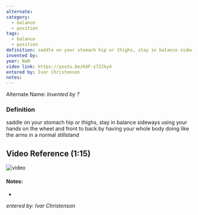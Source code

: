 ```yaml
---
alternate: 
category:
  - balance
  - position
tags:
  - balance
  - position
definition: saddle on your stomach hip or thighs, stay in balance sideways using your hands on the wheel and front to back by having your whole body doing like the arms in a normal stillstand
invented by: 
year: NaN
video link: https://youtu.be/K4F-z7ZJky4
entered by: Ivar Christenson
notes: 
---
```

Alternate Name: 
*Invented by ?*

### Definition
saddle on your stomach hip or thighs, stay in balance sideways using your hands on the wheel and front to back by having your whole body doing like the arms in a normal stillstand

## Video Reference (1:15)
![video](https://youtu.be/K4F-z7ZJky4)

#### Notes:
- 
*entered by: Ivar Christenson*
